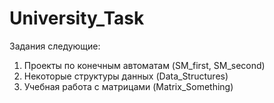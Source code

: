 # University_Task
Задания следующие:

1) Проекты по конечным автоматам (SM_first, SM_second)
2) Некоторые структуры данных (Data_Structures)
3) Учебная работа с матрицами (Matrix_Something)
